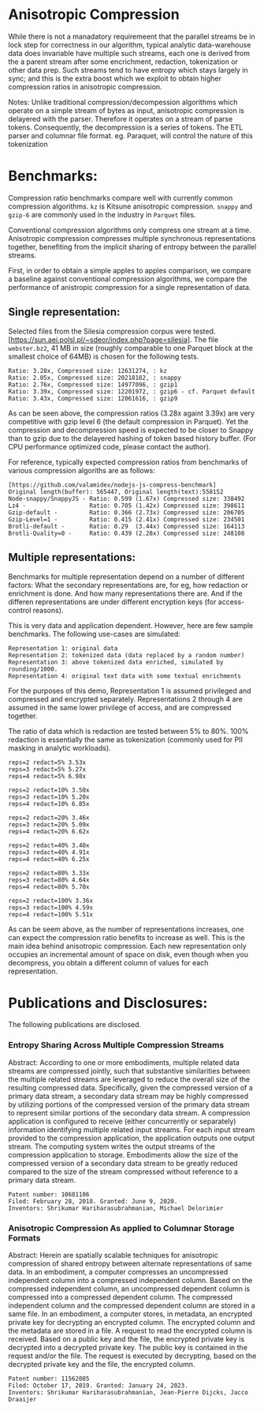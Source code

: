 # Anisotropic Compression

While there is not a manadatory requiremeent that the parallel streams be in
lock step for correctness in our algorithm, typical analytic data-warehouse
data does invariable have multiple such streams, each one is derived from
the a parent stream after some encrichment, redaction, tokenization or other
data prep. Such streams tend to have entropy which stays largely in sync;
and this is the extra boost which we exploit to obtain higher compression
ratios in anisotropic compression.

Notes: Unlike traditional compression/decompession algorithms which
operate on a simple stream of bytes as input, anisotropic compression is
delayered with the parser. Therefore it operates on a stream of parse
tokens. Consequently, the decompression is a series of tokens. The ETL
parser and columnar file format. eg.  Paraquet, will control the nature
of this tokenization

# Benchmarks:

Compression ratio benchmarks compare well with currently common compression
algorithms. `kz` is Kitsune anisotropic compression. `snappy` and `gzip-6`
are commonly used in the industry in `Parquet` files.

Conventional compression algorithms only compress one stream at a
time. Anisotropic compression compresses multiple synchronous representations
together, benefiting from the implicit sharing of entropy between the
parallel streams.

First, in order to obtain a simple apples to apples comparison, we compare
a baseline against conventional compression algorithms, we compare the
performance of anistropic compression for a single representation of data.

## Single representation:

Selected files from the Silesia compression corpus were tested.
[https://sun.aei.polsl.pl/~sdeor/index.php?page=silesia]. The file 
`webster.bz2`, 41 MB in size (roughly comparable to one Parquet block at the 
smallest choice of 64MB) is chosen for the following tests.

```
Ratio: 3.28x, Compressed size: 12631274, : kz
Ratio: 2.05x, Compressed size: 20218182, : snappy
Ratio: 2.76x, Compressed size: 14977096, : gzip1
Ratio: 3.39x, Compressed size: 12201972, : gzip6 - cf. Parquet default
Ratio: 3.43x, Compressed size: 12061616, : gzip9
```

As can be seen above, the compression ratios (3.28x againt 3.39x) are
very competitive  with gzip level 6 (the default compression in Parquet).
Yet the compression and decompression speed is expected to be closer to
Snappy than to gzip due to the delayered hashing of token based history
buffer. (For CPU performance optimized code, please contact the author).

For reference, typically expected compression ratios from benchmarks of
various compression algoriths are as follows:

```
[https://github.com/valamidev/nodejs-js-compress-benchmark]
Original length(buffer): 565447, Original length(text):558152
Node-snappy/SnappyJS - Ratio: 0.599 (1.67x) Compressed size: 338492
Lz4 -                  Ratio: 0.705 (1.42x) Compressed size: 398611
Gzip-default -         Ratio: 0.366 (2.73x) Compressed size: 206705
Gzip-Level=1 -         Ratio: 0.415 (2.41x) Compressed size: 234501
Brotli-default -       Ratio: 0.29  (3.44x) Compressed size: 164113
Brotli-Quality=0 -     Ratio: 0.439 (2.28x) Compressed size: 248108
```

## Multiple representations:

Benchmarks for multiple representation depend on a number of different
factors: What the secondary representations are, for eg, how redaction
or enrichment is done. And how many representations there are. And if
the differen representations are under different encryption keys (for
access-control reasons).

This is very data and application dependent.  However, here are few sample
benchmarks. The following use-cases are simulated:

```
Representation 1: original data
Representation 2: tokenized data (data replaced by a random number)
Representation 3: above tokenized data enriched, simulated by rounding/1000.
Representation 4: original text data with some textual enrichments
```

For the purposes of this demo, Representation 1 is assumed privileged
and compressed and encrypted separately. Representations 2 through 4 are
assumed in the same lower privilege of access, and are compressed together.

The ratio of data which is redaction are tested between 5% to 80%.  100%
redaction  is essentially the same as tokenization (commonly used for PII
masking in analytic workloads).

```
reps=2 redact=5% 3.53x
reps=3 redact=5% 5.27x
reps=4 redact=5% 6.98x

reps=2 redact=10% 3.50x
reps=3 redact=10% 5.20x
reps=4 redact=10% 6.85x

reps=2 redact=20% 3.46x
reps=3 redact=20% 5.09x
reps=4 redact=20% 6.62x

reps=2 redact=40% 3.40x
reps=3 redact=40% 4.91x
reps=4 redact=40% 6.25x

reps=2 redact=80% 3.33x
reps=3 redact=80% 4.64x
reps=4 redact=80% 5.70x

reps=2 redact=100% 3.36x
reps=3 redact=100% 4.59x
reps=4 redact=100% 5.51x

```

As can be seem above, as the number of representations increases, one can
expect the compression ratio benefits to increase as well. This is the main
idea behind anisotropic compression. Each new representation only occupies
an incremental amount of space on disk, even though when you decompress,
you obtain a different column of values for each representation.

# Publications and Disclosures:

The following publications are disclosed.

### Entropy Sharing Across Multiple Compression Streams

Abstract: According to one or more embodiments, multiple related data
streams are compressed jointly, such that substantive similarities between
the multiple related streams are leveraged to reduce the overall size of
the resulting compressed data. Specifically, given the compressed version
of a primary data stream, a secondary data stream may be highly compressed
by utilizing portions of the compressed version of the primary data stream
to represent similar portions of the secondary data stream. A compression
application is configured to receive (either concurrently or separately)
information identifying multiple related input streams. For each input stream
provided to the compression application, the application outputs one output
stream. The computing system writes the output streams of the compression
application to storage. Embodiments allow the size of the compressed
version of a secondary data stream to be greatly reduced compared to the
size of the stream compressed without reference to a primary data stream.

```
Patent number: 10681106
Filed: February 28, 2018. Granted: June 9, 2020.
Inventors: Shrikumar Hariharasubrahmanian, Michael Delorimier
```

### Anisotropic Compression As applied to Columnar Storage Formats

Abstract: Herein are spatially scalable techniques for anisotropic
compression of shared entropy between alternate representations of same
data.  In an embodiment, a computer compresses an uncompressed independent
column into a compressed independent column. Based on the compressed
independent column, an uncompressed dependent column is compressed into
a compressed dependent column.  The compressed independent column and the
compressed dependent column are stored in a same file. In an embodiment,
a computer stores, in metadata, an encrypted private key for decrypting
an encrypted column. The encrypted column and the metadata are stored in
a file. A request to read the encrypted column is received. Based on a
public key and the file, the encrypted private key is decrypted into a
decrypted private key. The public key is contained in the request and/or
the file. The request is executed by decrypting, based on the decrypted
private key and the file, the encrypted column.

```
Patent number: 11562085
Filed: October 17, 2019. Granted: January 24, 2023.
Inventors: Shrikumar Hariharasubrahmanian, Jean-Pierre Dijcks, Jacco Draaijer
```


